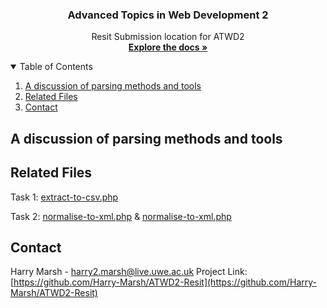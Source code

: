 <h3 align="center">Advanced Topics in Web Development 2</h3>

  <p align="center">
    Resit Submission location for ATWD2
    <br />
    <a href="https://github.com/Harry-Marsh/ATWD2-Resit"><strong>Explore the docs »</strong></a>
    <br />
  </p>
</p>

<!-- TABLE OF CONTENTS -->
<details open="open">
  <summary>Table of Contents</summary>
  <ol>
    <li>
      <a href="#a-discussion-of-parsing-methods-and-tools">A discussion of parsing methods and tools</a>
    </li>
    <li>
      <a href="#related-files">Related Files</a>
    </li>
    <li>
      <a href="#contact">Contact</a>
    </li>
  </ol>
</details>

<!-- A DISSCUSSION OF PARSING METHODS AND TOOLS -->
## A discussion of parsing methods and tools

<!-- RELATED FILES -->
## Related Files
Task 1:
<a href="https://github.com/Harry-Marsh/ATWD2-Resit/blob/main/extract-to-csv.php">extract-to-csv.php</a>
<br />

Task 2:
<a href="https://github.com/Harry-Marsh/ATWD2-Resit/blob/main/normalise-to-xml.php">normalise-to-xml.php</a>
 & 
<a href="https://github.com/Harry-Marsh/ATWD2-Resit/blob/main/normalise-to-xml.php">normalise-to-xml.php</a> 
<br />

<!-- CONTACT -->
## Contact
Harry Marsh - harry2.marsh@live.uwe.ac.uk
Project Link: [https://github.com/Harry-Marsh/ATWD2-Resit](https://github.com/Harry-Marsh/ATWD2-Resit)
